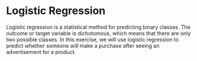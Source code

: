# Logistic Regression

Logistic regression is a statistical method for predicting binary classes. The outcome or target variable is dichotomous, which means that there are only two possible classes. In this exercise, we will use logistic regression to predict whether someone will make a purchase after seeing an advertisement for a product.
